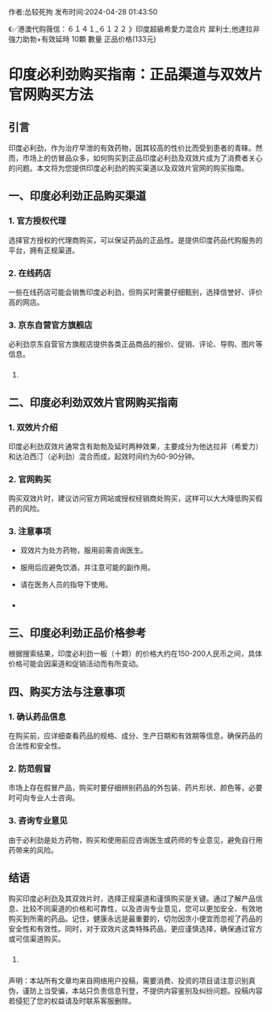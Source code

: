 <p>作者:怂较死拘 发布时间:2024-04-28 01:43:50</p>
<p>《✅港澳代购薇信：６１４１_６１２２ 》印度超級希愛力混合片 犀利士,他達拉非 強力助勃+有效延時 10顆 數量 正品价格(133元) </p>
									<h1 style></h1><h1 style>印度必利劲购买指南：正品渠道与双效片官网购买方法</h1><h2 style>引言</h2><p>印度必利劲，作为治疗早泄的有效药物，因其较高的性价比而受到患者的青睐。然而，市场上的仿冒品众多，如何购买到正品印度必利劲及双效片成为了消费者关心的问题。本文将为您提供印度必利劲的购买渠道以及双效片官网的购买指南。</p><h2 style>一、印度必利劲正品购买渠道</h2><h3 style>1. 官方授权代理</h3><p>选择官方授权的代理商购买，可以保证药品的正品性。是提供印度药品代购服务的平台，拥有正规渠道。</p><h3 style>2. 在线药店</h3><p>一些在线药店可能会销售印度必利劲，但购买时需要仔细甄别，选择信誉好、评价高的网店。</p><h3 style>3. 京东自营官方旗舰店</h3><p>必利劲京东自营官方旗舰店提供各类正品商品的报价、促销、评论、导购、图片等信息。</p><ol class style><li><h3 style></h3></li></ol><h2 style>二、印度必利劲双效片官网购买指南</h2><h3 style>1. 双效片介绍</h3><p>印度必利劲双效片通常含有助勃及延时两种效果，主要成分为他达拉非（希爱力）和达泊西汀（必利劲）混合而成，起效时间约为60-90分钟。</p><h3 style>2. 官网购买</h3><p>购买双效片时，建议访问官方网站或授权经销商处购买，这样可以大大降低购买假药的风险。</p><h3 style>3. 注意事项</h3><ul style class><li><p>双效片为处方药物，服用前需咨询医生。</p></li><li><p>服用后应避免饮酒，并注意可能的副作用。</p></li><li><p>请在医务人员的指导下使用。</p></li><li><h3 style></h3></li></ul><h2 style>三、印度必利劲正品价格参考</h2><p>根据搜索结果，印度必利劲一板（十颗）的价格大约在150-200人民币之间，具体价格可能会因渠道和促销活动而有所变动。</p><h2 style>四、购买方法与注意事项</h2><h3 style>1. 确认药品信息</h3><p>在购买前，应详细查看药品的规格、成分、生产日期和有效期等信息，确保药品的合法性和安全性。</p><h3 style>2. 防范假冒</h3><p>市场上存在假冒产品，购买时要仔细辨别药品的外包装、药片形状、颜色等，必要时可向专业人士咨询。</p><h3 style>3. 咨询专业意见</h3><p>由于必利劲是处方药物，购买和使用前应咨询医生或药师的专业意见，避免自行用药带来的风险。</p><h2 style>结语</h2><p>购买印度必利劲及其双效片时，选择正规渠道和谨慎购买是关键。通过了解产品信息、比较不同渠道的价格和可靠性，以及咨询专业意见，您可以更加安全、有效地购买到所需的药品。记住，健康永远是最重要的，切勿因贪小便宜而忽视了药品的安全性和有效性。同时，对于双效片这类特殊药品，更应谨慎选择，确保通过官方或可信渠道购买。</p><ol class style><li><h3 style></h3></li></ol><p></p>				声明：本站所有文章均来自网络用户投稿，需要消费、投资的项目请注意识别真伪，谨防上当受骗，本站只负责信息刊登，不提供内容鉴别及纠纷问题。投稿内容若侵犯了您的权益请及时联系客服删除。				

